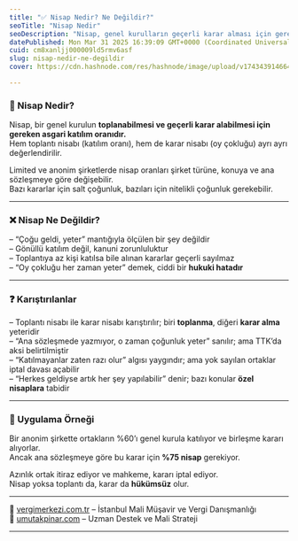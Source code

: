 ```yaml
---
title: "✅ Nisap Nedir? Ne Değildir?"
seoTitle: "Nisap Nedir"
seoDescription: "Nisap, genel kurulların geçerli karar alması için gereken katılım oranıdır. Toplantı ve karar nisabı farklıdır. Anonim şirketlerde oranlar değişir"
datePublished: Mon Mar 31 2025 16:39:09 GMT+0000 (Coordinated Universal Time)
cuid: cm8xanljj000009ld5rmv6asf
slug: nisap-nedir-ne-degildir
cover: https://cdn.hashnode.com/res/hashnode/image/upload/v1743439146640/9bedc7f4-de3b-4b4a-a61e-0d0be67be65e.webp

---
```


### 🔹 Nisap Nedir?

Nisap, bir genel kurulun **toplanabilmesi ve geçerli karar alabilmesi için gereken asgari katılım oranıdır.**  
Hem toplantı nisabı (katılım oranı), hem de karar nisabı (oy çokluğu) ayrı ayrı değerlendirilir.

Limited ve anonim şirketlerde nisap oranları şirket türüne, konuya ve ana sözleşmeye göre değişebilir.  
Bazı kararlar için salt çoğunluk, bazıları için nitelikli çoğunluk gerekebilir.

---

### ❌ Nisap Ne Değildir?

– “Çoğu geldi, yeter” mantığıyla ölçülen bir şey değildir  
– Gönüllü katılım değil, kanuni zorunluluktur  
– Toplantıya az kişi katılsa bile alınan kararlar geçerli sayılmaz  
– “Oy çokluğu her zaman yeter” demek, ciddi bir **hukuki hatadır**

---

### ❓ Karıştırılanlar

– Toplantı nisabı ile karar nisabı karıştırılır; biri **toplanma**, diğeri **karar alma** yeteridir  
– “Ana sözleşmede yazmıyor, o zaman çoğunluk yeter” sanılır; ama TTK’da aksi belirtilmiştir  
– “Katılmayanlar zaten razı olur” algısı yaygındır; ama yok sayılan ortaklar iptal davası açabilir  
– “Herkes geldiyse artık her şey yapılabilir” denir; bazı konular **özel nisaplara** tabidir

---

### 🧠 Uygulama Örneği

Bir anonim şirkette ortakların %60’ı genel kurula katılıyor ve birleşme kararı alıyorlar.  
Ancak ana sözleşmeye göre bu karar için **%75 nisap** gerekiyor.

Azınlık ortak itiraz ediyor ve mahkeme, kararı iptal ediyor.  
Nisap yoksa toplantı da, karar da **hükümsüz** olur.

---

📎 [vergimerkezi.com.tr](https://vergimerkezi.com.tr) – İstanbul Mali Müşavir ve Vergi Danışmanlığı  
📎 [umutakpinar.com](https://umutakpinar.com) – Uzman Destek ve Mali Strateji

---